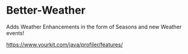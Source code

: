 # Better-Weather
Adds Weather Enhancements in the form of Seasons and new Weather events!


https://www.yourkit.com/java/profiler/features/
